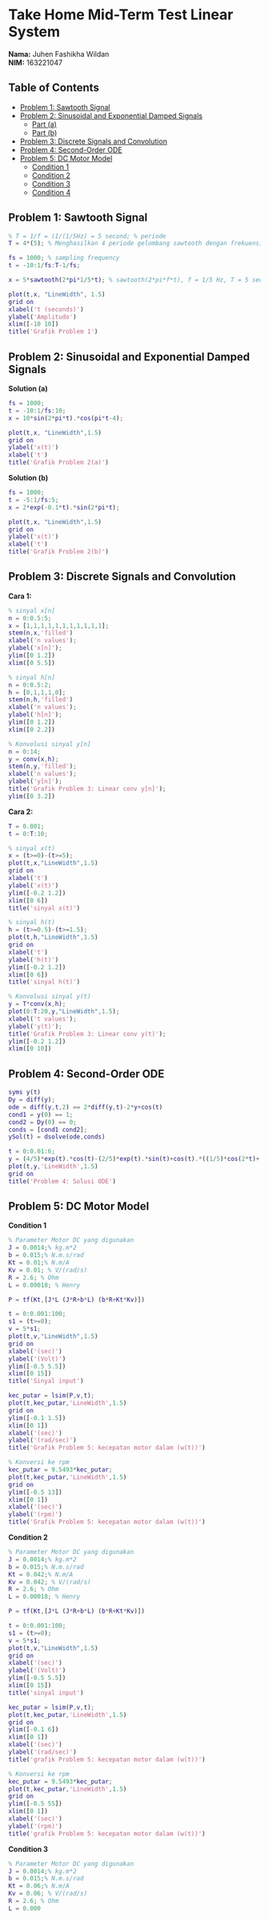 # Take Home Mid-Term Test Linear System

**Nama:** Juhen Fashikha Wildan  
**NIM:** 163221047

## Table of Contents
- [Problem 1: Sawtooth Signal](#problem-1-sawtooth-signal)
- [Problem 2: Sinusoidal and Exponential Damped Signals](#problem-2-sinusoidal-and-exponential-damped-signals)
  - [Part (a)](#solution-a)
  - [Part (b)](#solution-b)
- [Problem 3: Discrete Signals and Convolution](#problem-3-discrete-signals-and-convolution)
- [Problem 4: Second-Order ODE](#problem-4-second-order-ode)
- [Problem 5: DC Motor Model](#problem-5-dc-motor-model)
  - [Condition 1](#condition-1)
  - [Condition 2](#condition-2)
  - [Condition 3](#condition-3)
  - [Condition 4](#condition-4)

## Problem 1: Sawtooth Signal

```matlab
% T = 1/f = (1/(1/5Hz) = 5 second; % periode
T = 4*(5); % Menghasilkan 4 periode gelombang sawtooth dengan frekuensi dasar 1/5 Hz.

fs = 1000; % sampling frequency
t = -10:1/fs:T-1/fs;

x = 5*sawtooth(2*pi*1/5*t); % sawtooth(2*pi*f*t), f = 1/5 Hz, T = 5 second

plot(t,x, "LineWidth", 1.5)
grid on
xlabel('t (seconds)')
ylabel('Amplitudo')
xlim([-10 10])
title('Grafik Problem 1')
```

## Problem 2: Sinusoidal and Exponential Damped Signals
**Solution (a)**
```matlab
fs = 1000;
t = -10:1/fs:10;
x = 10*sin(2*pi*t).*cos(pi*t-4);

plot(t,x, "LineWidth",1.5)
grid on
ylabel('x(t)')
xlabel('t')
title('Grafik Problem 2(a)')
```

**Solution (b)**
```matlab
fs = 1000;
t = -5:1/fs:5;
x = 2*exp(-0.1*t).*sin(2*pi*t);

plot(t,x, "LineWidth",1.5)
grid on
ylabel('x(t)')
xlabel('t')
title('Grafik Problem 2(b)')
```

## Problem 3: Discrete Signals and Convolution
**Cara 1:**
```matlab
% sinyal x[n]
n = 0:0.5:5;
x = [1,1,1,1,1,1,1,1,1,1,1];
stem(n,x,'filled')
xlabel('n values');
ylabel('x[n]');
ylim([0 1.2])
xlim([0 5.5])

% sinyal h[n]
n = 0:0.5:2;
h = [0,1,1,1,0];
stem(n,h,'filled')
xlabel('n values');
ylabel('h[n]');
ylim([0 1.2])
xlim([0 2.2])

% Konvolusi sinyal y[n]
n = 0:14;
y = conv(x,h);
stem(n,y,'filled');
xlabel('n values');
ylabel('y[n]');
title('Grafik Problem 3: Linear conv y[n]');
ylim([0 3.2])
```
**Cara 2:**
```matlab
T = 0.001;
t = 0:T:10;

% sinyal x(t)
x = (t>=0)-(t>=5);
plot(t,x,"LineWidth",1.5)
grid on
xlabel('t')
ylabel('x(t)')
ylim([-0.2 1.2])
xlim([0 6])
title('sinyal x(t)')

% sinyal h(t)
h = (t>=0.5)-(t>=1.5);
plot(t,h,"LineWidth",1.5)
grid on
xlabel('t')
ylabel('h(t)')
ylim([-0.2 1.2])
xlim([0 6])
title('sinyal h(t)')

% Konvolusi sinyal y(t)
y = T*conv(x,h);
plot(0:T:20,y,"LineWidth",1.5);
xlabel('t values');
ylabel('y(t)');
title('Grafik Problem 3: Linear conv y(t)');
ylim([-0.2 1.2])
xlim([0 10])
```
## Problem 4: Second-Order ODE
```matlab
syms y(t)
Dy = diff(y);
ode = diff(y,t,2) == 2*diff(y,t)-2*y+cos(t)
cond1 = y(0) == 1;
cond2 = Dy(0) == 0;
conds = [cond1 cond2];
ySol(t) = dsolve(ode,conds)

t = 0:0.01:6;
y = (4/5)*exp(t).*cos(t)-(2/5)*exp(t).*sin(t)+cos(t).*((1/5)*cos(2*t)+(1/10)*sin(2*t))-sin(t).*((1/10)*cos(2*t)-(1/5)*sin(2*t)+(1/2));
plot(t,y,'LineWidth',1.5)
grid on
title('Problem 4: Solusi ODE')
```
## Problem 5: DC Motor Model
**Condition 1**
```matlab
% Parameter Motor DC yang digunakan
J = 0.0014;% kg.m*2
b = 0.015;% N.m.s/rad
Kt = 0.01;% N.m/A
Kv = 0.01; % V/(rad/s)
R = 2.6; % Ohm
L = 0.00018; % Henry

P = tf(Kt,[J*L (J*R+b*L) (b*R+Kt*Kv)])

t = 0:0.001:100;
s1 = (t>=0);
v = 5*s1;
plot(t,v,"LineWidth",1.5)
grid on
xlabel('(sec)')
ylabel('(Volt)')
ylim([-0.5 5.5])
xlim([0 15])
title('Sinyal input')

kec_putar = lsim(P,v,t);
plot(t,kec_putar,'LineWidth',1.5)
grid on
ylim([-0.1 1.5])
xlim([0 1])
xlabel('(sec)')
ylabel('(rad/sec)')
title('Grafik Problem 5: kecepatan motor dalam (w(t))')

% Konversi ke rpm
kec_putar = 9.5493*kec_putar;
plot(t,kec_putar,'LineWidth',1.5)
grid on
ylim([-0.5 13])
xlim([0 1])
xlabel('(sec)')
ylabel('(rpm)')
title('Grafik Problem 5: kecepatan motor dalam (w(t))')
```
**Condition 2**
```matlab
% Parameter Motor DC yang digunakan
J = 0.0014;% kg.m*2
b = 0.015;% N.m.s/rad
Kt = 0.042;% N.m/A
Kv = 0.042; % V/(rad/s)
R = 2.6; % Ohm
L = 0.00018; % Henry

P = tf(Kt,[J*L (J*R+b*L) (b*R+Kt*Kv)])

t = 0:0.001:100;
s1 = (t>=0);
v = 5*s1;
plot(t,v,"LineWidth",1.5)
grid on
xlabel('(sec)')
ylabel('(Volt)')
ylim([-0.5 5.5])
xlim([0 15])
title('sinyal input')

kec_putar = lsim(P,v,t);
plot(t,kec_putar,'LineWidth',1.5)
grid on
ylim([-0.1 6])
xlim([0 1])
xlabel('(sec)')
ylabel('(rad/sec)')
title('grafik Problem 5: kecepatan motor dalam (w(t))')

% Konversi ke rpm
kec_putar = 9.5493*kec_putar;
plot(t,kec_putar,'LineWidth',1.5)
grid on
ylim([-0.5 55])
xlim([0 1])
xlabel('(sec)')
ylabel('(rpm)')
title('grafik Problem 5: kecepatan motor dalam (w(t))')
```
**Condition 3**
```matlab
% Parameter Motor DC yang digunakan
J = 0.0014;% kg.m*2
b = 0.015;% N.m.s/rad
Kt = 0.06;% N.m/A
Kv = 0.06; % V/(rad/s)
R = 2.6; % Ohm
L = 0.000
```
